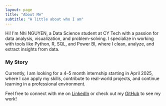 ```yaml
---
layout: page
title: "About Me"
subtitle: "A little about who I am"
---
```


Hi! I'm Nhi NGUYEN, a Data Science student at CY Tech with a passion for data analysis, visualization, and problem-solving. I specialize in working with tools like Python, R, SQL, and Power BI, where I clean, analyze, and extract insights from data.

### My Story

Currently, I am looking for a 4–5 month internship starting in April 2025, where I can apply my skills, contribute to real-world projects, and continue learning in a professional environment.

Feel free to connect with me on [LinkedIn](https://linkedin.com/in/yourusername) or check out my [GitHub](https://github.com/yourusername) to see my work!
